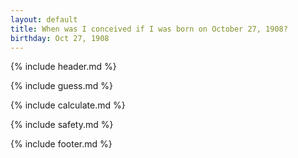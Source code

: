 ```yaml
---
layout: default
title: When was I conceived if I was born on October 27, 1908?
birthday: Oct 27, 1908
---
```


{% include header.md %}

{% include guess.md %}

{% include calculate.md %}

{% include safety.md %}

{% include footer.md %}



